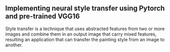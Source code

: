 ## Implementing neural style transfer using Pytorch and pre-trained VGG16

Style transfer is a technique that uses abstracted features from two or more images and combine them in an output image that carry mixed features, resulting an application that can transfer the painting style from an image to another.
